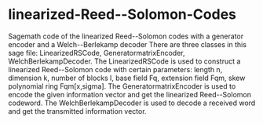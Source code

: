 # linearized-Reed--Solomon-Codes
Sagemath code of the linearized Reed--Solomon codes with a generator encoder and a Welch--Berlekamp decoder
There are three classes in this sage file: LinearizedRSCode, GeneratormatrixEncoder, WelchBerlekampDecoder. The LinearizedRSCode is used to construct a linearized Reed--Solomon code with certain parameters: length n, dimension k, number of blocks l, base field Fq, extension field Fqm, skew polynomial ring Fqm[x,sigma]. The GeneratormatrixEncoder is used to encode the given information vector and get the linearized Reed--Solomon codeword. The WelchBerlekampDecoder is used to decode a received word and get the transmitted information vector.

